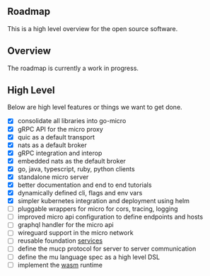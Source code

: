 ## Roadmap

This is a high level overview for the open source software.

## Overview

The roadmap is currently a work in progress.

## High Level

Below are high level features or things we want to get done.

- [X] consolidate all libraries into go-micro
- [X] gRPC API for the micro proxy
- [X] quic as a default transport
- [X] nats as a default broker
- [x] gRPC integration and interop
- [x] embedded nats as the default broker
- [x] go, java, typescript, ruby, python clients
- [x] standalone micro server
- [x] better documentation and end to end tutorials
- [x] dynamically defined cli, flags and env vars
- [x] simpler kubernetes integration and deployment using helm
- [ ] pluggable wrappers for micro for cors, tracing, logging
- [ ] improved micro api configuration to define endpoints and hosts
- [ ] graphql handler for the micro api
- [ ] wireguard support in the micro network
- [ ] reusable foundation [services](https://github.com/micro/services)
- [ ] define the mucp protocol for server to server communication
- [ ] define the mu language spec as a high level DSL
- [ ] implement the [wasm](https://github.com/bytecodealliance/wasm-micro-runtime) runtime
